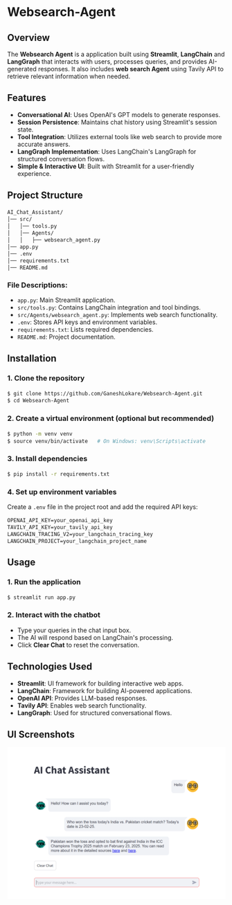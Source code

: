 # Websearch-Agent


## Overview
The **Websearch Agent** is a application built using **Streamlit**, **LangChain** and **LangGraph** that interacts with users, processes queries, and provides AI-generated responses. It also includes **web search Agent** using Tavily API to retrieve relevant information when needed.

## Features
- **Conversational AI**: Uses OpenAI's GPT models to generate responses.
- **Session Persistence**: Maintains chat history using Streamlit's session state.
- **Tool Integration**: Utilizes external tools like web search to provide more accurate answers.
- **LangGraph Implementation**: Uses LangChain's LangGraph for structured conversation flows.
- **Simple & Interactive UI**: Built with Streamlit for a user-friendly experience.

## Project Structure
```
AI_Chat_Assistant/
│── src/
│   │── tools.py
│   │── Agents/
│   │   ├── websearch_agent.py
│── app.py
│── .env
│── requirements.txt
│── README.md
```
### File Descriptions:
- `app.py`: Main Streamlit application.
- `src/tools.py`: Contains LangChain integration and tool bindings.
- `src/Agents/websearch_agent.py`: Implements web search functionality.
- `.env`: Stores API keys and environment variables.
- `requirements.txt`: Lists required dependencies.
- `README.md`: Project documentation.

## Installation
### 1. Clone the repository
```sh
$ git clone https://github.com/GaneshLokare/Websearch-Agent.git
$ cd Websearch-Agent
```
### 2. Create a virtual environment (optional but recommended)
```sh
$ python -m venv venv
$ source venv/bin/activate   # On Windows: venv\Scripts\activate
```
### 3. Install dependencies
```sh
$ pip install -r requirements.txt
```
### 4. Set up environment variables
Create a `.env` file in the project root and add the required API keys:
```
OPENAI_API_KEY=your_openai_api_key
TAVILY_API_KEY=your_tavily_api_key
LANGCHAIN_TRACING_V2=your_langchain_tracing_key
LANGCHAIN_PROJECT=your_langchain_project_name
```

## Usage
### 1. Run the application
```sh
$ streamlit run app.py
```
### 2. Interact with the chatbot
- Type your queries in the chat input box.
- The AI will respond based on LangChain's processing.
- Click **Clear Chat** to reset the conversation.

## Technologies Used
- **Streamlit**: UI framework for building interactive web apps.
- **LangChain**: Framework for building AI-powered applications.
- **OpenAI API**: Provides LLM-based responses.
- **Tavily API**: Enables web search functionality.
- **LangGraph**: Used for structured conversational flows.


## UI Screenshots

![Front Page](static/images/sc.png)
